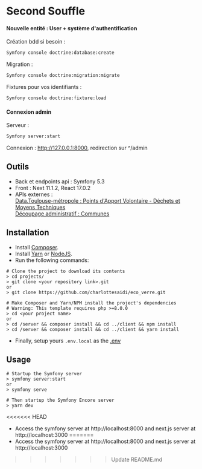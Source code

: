# Second Souffle  

#### Nouvelle entité : User + système d'authentification  

Création bdd si besoin :  
```bash
Symfony console doctrine:database:create
```
Migration :  
```bash
Symfony console doctrine:migration:migrate
```  
Fixtures pour vos identifiants :  
```bash
Symfony console doctrine:fixture:load
```  
#### Connexion admin  
Serveur :  
```bash
Symfony server:start
```  
Connexion : http://127.0.0.1:8000, redirection sur ^/admin  

## Outils
- Back et endpoints api : Symfony 5.3
- Front : Next 11.1.2, React 17.0.2
- APIs externes :  
[Data.Toulouse-métropole : Points d'Apport Volontaire - Déchets et Moyens Techniques](https://data.toulouse-metropole.fr/explore/dataset/points-dapport-volontaire-dechets-et-moyens-techniques/api/?rows=20&refine.commune=Toulouse)  
[Découpage administratif : Communes](https://geo.api.gouv.fr/decoupage-administratif/communes)

## Installation
* Install [Composer](https://getcomposer.org/download).
* Install [Yarn](https://yarnpkg.com/) or [NodeJS](https://nodejs.org/).
* Run the following commands:

```
# Clone the project to download its contents
> cd projects/
> git clone <your repository link>.git
or
> git clone https://github.com/charlottesaidi/eco_verre.git

# Make Composer and Yarn/NPM install the project's dependencies
# Warning: This template requires php >=8.0.0
> cd <your project name>
or
> cd /server && composer install && cd ../client && npm install
> cd /server && composer install && cd ../client && yarn install

```

* Finally, setup yours ``.env.local`` as the [.env](.env)  

## Usage
```
# Startup the Symfony server
> symfony server:start
or
> symfony serve

# Then startup the Symfony Encore server
> yarn dev
```

<<<<<<< HEAD
* Access the symfony server at http://localhost:8000 and next.js server at http://localhost:3000
=======
* Access the symfony server at http://localhost:8000 and next.js server at http://localhost:3000
>>>>>>> Update README.md
